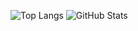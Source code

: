 ![Top Langs](https://github-readme-stats.vercel.app/api/top-langs/?username=PsychoPast&layout=compact)
![GitHub Stats](https://github-readme-stats.vercel.app/api?username=PsychoPast&show_icons=true&hide_title=true)
